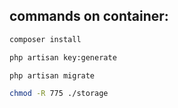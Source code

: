 ## commands on container:

```bash
composer install
```

```bash
php artisan key:generate
```

```bash
php artisan migrate
```

```bash
chmod -R 775 ./storage
```
